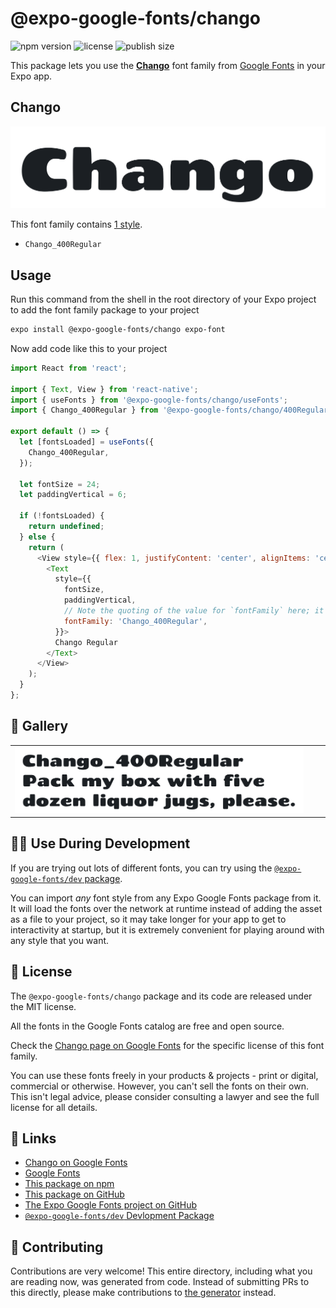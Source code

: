 # @expo-google-fonts/chango

![npm version](https://flat.badgen.net/npm/v/@expo-google-fonts/chango)
![license](https://flat.badgen.net/github/license/expo/google-fonts)
![publish size](https://flat.badgen.net/packagephobia/install/@expo-google-fonts/chango)

This package lets you use the [**Chango**](https://fonts.google.com/specimen/Chango) font family from [Google Fonts](https://fonts.google.com/) in your Expo app.

## Chango

![Chango](./font-family.png)

This font family contains [1 style](#-gallery).

- `Chango_400Regular`

## Usage

Run this command from the shell in the root directory of your Expo project to add the font family package to your project
```sh
expo install @expo-google-fonts/chango expo-font
```

Now add code like this to your project
```js
import React from 'react';

import { Text, View } from 'react-native';
import { useFonts } from '@expo-google-fonts/chango/useFonts';
import { Chango_400Regular } from '@expo-google-fonts/chango/400Regular';

export default () => {
  let [fontsLoaded] = useFonts({
    Chango_400Regular,
  });

  let fontSize = 24;
  let paddingVertical = 6;

  if (!fontsLoaded) {
    return undefined;
  } else {
    return (
      <View style={{ flex: 1, justifyContent: 'center', alignItems: 'center' }}>
        <Text
          style={{
            fontSize,
            paddingVertical,
            // Note the quoting of the value for `fontFamily` here; it expects a string!
            fontFamily: 'Chango_400Regular',
          }}>
          Chango Regular
        </Text>
      </View>
    );
  }
};

```

## 🔡 Gallery


||||
|-|-|-|
|![Chango_400Regular](.//400Regular/Chango_400Regular.ttf.png)||||


## 👩‍💻 Use During Development

If you are trying out lots of different fonts, you can try using the [`@expo-google-fonts/dev` package](https://github.com/freeboub/google-fonts/tree/master/font-packages/dev#readme).

You can import *any* font style from any Expo Google Fonts package from it. It will load the fonts
over the network at runtime instead of adding the asset as a file to your project, so it may take longer
for your app to get to interactivity at startup, but it is extremely convenient
for playing around with any style that you want.

## 📖 License

The `@expo-google-fonts/chango` package and its code are released under the MIT license.

All the fonts in the Google Fonts catalog are free and open source.

Check the [Chango page on Google Fonts](https://fonts.google.com/specimen/Chango) for the specific license of this font family.

You can use these fonts freely in your products & projects - print or digital, commercial or otherwise. However, you can't sell the fonts on their own. This isn't legal advice, please consider consulting a lawyer and see the full license for all details.

## 🔗 Links

- [Chango on Google Fonts](https://fonts.google.com/specimen/Chango)
- [Google Fonts](https://fonts.google.com/)
- [This package on npm](https://www.npmjs.com/package/@expo-google-fonts/chango)
- [This package on GitHub](https://github.com/freeboub/google-fonts/tree/master/font-packages/chango)
- [The Expo Google Fonts project on GitHub](https://github.com/freeboub/google-fonts)
- [`@expo-google-fonts/dev` Devlopment Package](https://github.com/freeboub/google-fonts/tree/master/font-packages/dev)

## 🤝 Contributing

Contributions are very welcome! This entire directory, including what you are reading now, was generated from code. Instead of submitting PRs to this directly, please make contributions to [the generator](https://github.com/freeboub/google-fonts/tree/master/packages/generator) instead.
